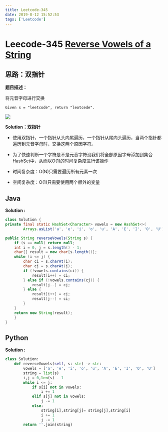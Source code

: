 ```yaml
---
title: Leetcode-345
date: 2019-8-12 15:52:53
tags: ['Leetcode']
---
```


# Leecode-345 [Reverse Vowels of a String](https://leetcode-cn.com/problems/reverse-vowels-of-a-string/)

## 思路：双指针

**题目描述：**

将元音字母进行交换

```
Given s = "leetcode", return "leotcede".
```

<img src='https://camo.githubusercontent.com/6e66ca91f2688beacd6f9dd3ef2774abb53dda73/68747470733a2f2f63732d6e6f7465732d313235363130393739362e636f732e61702d6775616e677a686f752e6d7971636c6f75642e636f6d2f65663235666637632d306636332d343230642d386233302d6561666265656133356431312e676966'>

**Solution：双指针**

- 使用双指针，一个指针从头向尾遍历，一个指针从尾向头遍历，当两个指针都遍历到元音字母时，交换这两个原因字符。
- 为了快速判断一个字符是不是元音字符没我们将全部原因字母添加到集合HashSet中，从而以O(1)的时间复杂度进行该操作



- 时间复杂度：O(N)只需要遍历所有元素一次
- 空间复杂度：O(1)只需要使用两个额外的变量

<!--more-->



## Java

**Solution :**

```java
class Solution {
private final static HashSet<Character> vowels = new HashSet<>(
        Arrays.asList('a', 'e', 'i', 'o', 'u', 'A', 'E', 'I', 'O', 'U'));

public String reverseVowels(String s) {
    if (s == null) return null;
    int i = 0, j = s.length() - 1;
    char[] result = new char[s.length()];
    while (i <= j) {
        char ci = s.charAt(i);
        char cj = s.charAt(j);
        if (!vowels.contains(ci)) {
            result[i++] = ci;
        } else if (!vowels.contains(cj)) {
            result[j--] = cj;
        } else {
            result[i++] = cj;
            result[j--] = ci;
        }
    }
    return new String(result);
    }
}
```



## Python 



**Solution :**

```python
class Solution:
    def reverseVowels(self, s: str) -> str:
        vowels = ['a', 'e', 'i', 'o', 'u', 'A', 'E', 'I', 'O', 'U']
        string = list(s)
        i,j = 0,len(s) - 1
        while i <= j:
            if s[i] not in vowels:
                i += 1
            elif s[j] not in vowels:
                j -= 1
            else:
                string[i],string[j]= string[j],string[i]
                i += 1
                j -= 1
        return ''.join(string)

```



